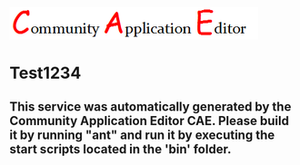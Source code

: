 ![CAE](https://github.com/cae-development/microservice-Test1234/blob/master/img/logo.png)  

Test1234
===================


This service was automatically generated by the Community Application Editor CAE. Please build it by running "ant" and run it by executing the start scripts located in the 'bin' folder.
---------------
